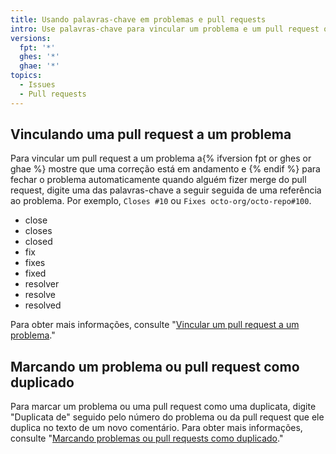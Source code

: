 ```yaml
---
title: Usando palavras-chave em problemas e pull requests
intro: Use palavras-chave para vincular um problema e um pull request ou para marcar um problema ou pull request como um duplicado.
versions:
  fpt: '*'
  ghes: '*'
  ghae: '*'
topics:
  - Issues
  - Pull requests
---
```


## Vinculando uma pull request a um problema

Para vincular um pull request a um problema a{% ifversion fpt or ghes or ghae %} mostre que uma correção está em andamento e {% endif %} para fechar o problema automaticamente quando alguém fizer merge do pull request, digite uma das palavras-chave a seguir seguida de uma referência ao problema. Por exemplo, `Closes #10` ou `Fixes octo-org/octo-repo#100`.

* close
* closes
* closed
* fix
* fixes
* fixed
* resolver
* resolve
* resolved

Para obter mais informações, consulte "[Vincular um pull request a um problema](/github/managing-your-work-on-github/linking-a-pull-request-to-an-issue)."

## Marcando um problema ou pull request como duplicado

Para marcar um problema ou uma pull request como uma duplicata, digite "Duplicata de" seguido pelo número do problema ou da pull request que ele duplica no texto de um novo comentário. Para obter mais informações, consulte "[Marcando problemas ou pull requests como duplicado](/issues/tracking-your-work-with-issues/marking-issues-or-pull-requests-as-a-duplicate)."

